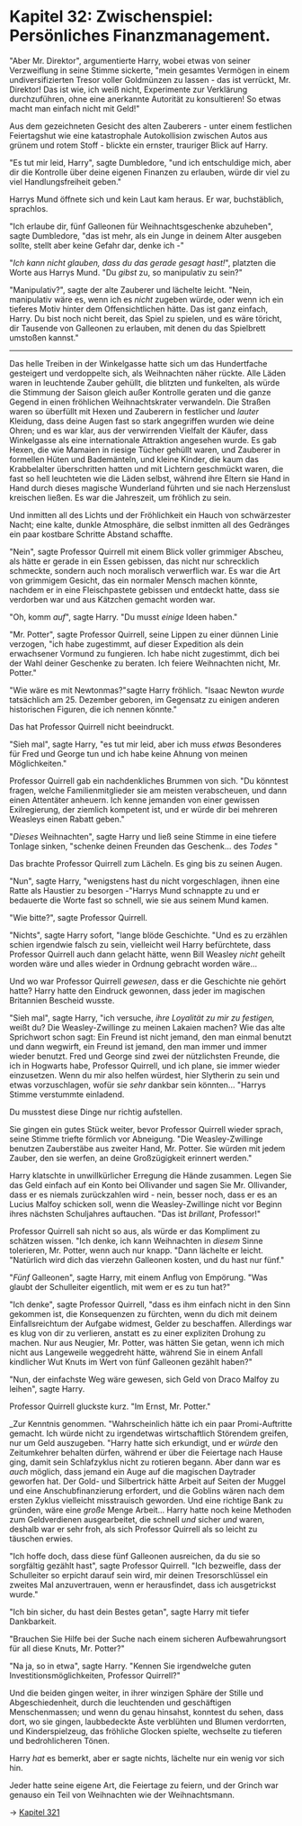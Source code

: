 # Kapitel 32: Zwischenspiel: Persönliches Finanzmanagement.

"Aber Mr. Direktor", argumentierte Harry, wobei etwas von seiner Verzweiflung in seine Stimme sickerte, "mein gesamtes Vermögen in einem undiversifizierten Tresor voller Goldmünzen zu lassen - das ist verrückt, Mr. Direktor! Das ist wie, ich weiß nicht, Experimente zur Verklärung durchzuführen, ohne eine anerkannte Autorität zu konsultieren! So etwas macht man einfach nicht mit Geld!"

Aus dem gezeichneten Gesicht des alten Zauberers - unter einem festlichen Feiertagshut wie eine katastrophale Autokollision zwischen Autos aus grünem und rotem Stoff - blickte ein ernster, trauriger Blick auf Harry.

"Es tut mir leid, Harry", sagte Dumbledore, "und ich entschuldige mich, aber dir die Kontrolle über deine eigenen Finanzen zu erlauben, würde dir viel zu viel Handlungsfreiheit geben."

Harrys Mund öffnete sich und kein Laut kam heraus. Er war, buchstäblich, sprachlos.

"Ich erlaube dir, fünf Galleonen für Weihnachtsgeschenke abzuheben", sagte Dumbledore, "das ist mehr, als ein Junge in deinem Alter ausgeben sollte, stellt aber keine Gefahr dar, denke ich -"

"_Ich kann nicht glauben, dass du das gerade gesagt hast!_", platzten die Worte aus Harrys Mund. "Du _gibst_ zu, so manipulativ zu sein?"

"Manipulativ?", sagte der alte Zauberer und lächelte leicht. "Nein, manipulativ wäre es, wenn ich es _nicht_ zugeben würde, oder wenn ich ein tieferes Motiv hinter dem Offensichtlichen hätte. Das ist ganz einfach, Harry. Du bist noch nicht bereit, das Spiel zu spielen, und es wäre töricht, dir Tausende von Galleonen zu erlauben, mit denen du das Spielbrett umstoßen kannst."

* * *

Das helle Treiben in der Winkelgasse hatte sich um das Hundertfache gesteigert und verdoppelte sich, als Weihnachten näher rückte. Alle Läden waren in leuchtende Zauber gehüllt, die blitzten und funkelten, als würde die Stimmung der Saison gleich außer Kontrolle geraten und die ganze Gegend in einen fröhlichen Weihnachtskrater verwandeln. Die Straßen waren so überfüllt mit Hexen und Zauberern in festlicher und _lauter_ Kleidung, dass deine Augen fast so stark angegriffen wurden wie deine Ohren; und es war klar, aus der verwirrenden Vielfalt der Käufer, dass Winkelgasse als eine internationale Attraktion angesehen wurde. Es gab Hexen, die wie Mamaien in riesige Tücher gehüllt waren, und Zauberer in formellen Hüten und Bademänteln, und kleine Kinder, die kaum das Krabbelalter überschritten hatten und mit Lichtern geschmückt waren, die fast so hell leuchteten wie die Läden selbst, während ihre Eltern sie Hand in Hand durch dieses magische Wunderland führten und sie nach Herzenslust kreischen ließen. Es war die Jahreszeit, um fröhlich zu sein.

Und inmitten all des Lichts und der Fröhlichkeit ein Hauch von schwärzester Nacht; eine kalte, dunkle Atmosphäre, die selbst inmitten all des Gedränges ein paar kostbare Schritte Abstand schaffte.

"Nein", sagte Professor Quirrell mit einem Blick voller grimmiger Abscheu, als hätte er gerade in ein Essen gebissen, das nicht nur schrecklich schmeckte, sondern auch noch moralisch verwerflich war. Es war die Art von grimmigem Gesicht, das ein normaler Mensch machen könnte, nachdem er in eine Fleischpastete gebissen und entdeckt hatte, dass sie verdorben war und aus Kätzchen gemacht worden war.

"Oh, komm _auf_", sagte Harry. "Du musst _einige_ Ideen haben."

"Mr. Potter", sagte Professor Quirrell, seine Lippen zu einer dünnen Linie verzogen, "ich habe zugestimmt, auf dieser Expedition als dein erwachsener Vormund zu fungieren. Ich habe nicht zugestimmt, dich bei der Wahl deiner Geschenke zu beraten. Ich feiere Weihnachten nicht, Mr. Potter."

"Wie wäre es mit Newtonmas?"sagte Harry fröhlich. "Isaac Newton _wurde_ tatsächlich am 25. Dezember geboren, im Gegensatz zu einigen anderen historischen Figuren, die ich nennen könnte."

Das hat Professor Quirrell nicht beeindruckt.

"Sieh mal", sagte Harry, "es tut mir leid, aber ich muss _etwas_ Besonderes für Fred und George tun und ich habe keine Ahnung von meinen Möglichkeiten."

Professor Quirrell gab ein nachdenkliches Brummen von sich. "Du könntest fragen, welche Familienmitglieder sie am meisten verabscheuen, und dann einen Attentäter anheuern. Ich kenne jemanden von einer gewissen Exilregierung, der ziemlich kompetent ist, und er würde dir bei mehreren Weasleys einen Rabatt geben."

"_Dieses_ Weihnachten", sagte Harry und ließ seine Stimme in eine tiefere Tonlage sinken, "schenke deinen Freunden das Geschenk... des _Todes_ "

Das brachte Professor Quirrell zum Lächeln. Es ging bis zu seinen Augen.

"Nun", sagte Harry, "wenigstens hast du nicht vorgeschlagen, ihnen eine Ratte als Haustier zu besorgen -"Harrys Mund schnappte zu und er bedauerte die Worte fast so schnell, wie sie aus seinem Mund kamen.

"Wie bitte?", sagte Professor Quirrell.

"Nichts", sagte Harry sofort, "lange blöde Geschichte. "Und es zu erzählen schien irgendwie falsch zu sein, vielleicht weil Harry befürchtete, dass Professor Quirrell auch dann gelacht hätte, wenn Bill Weasley _nicht_ geheilt worden wäre und alles wieder in Ordnung gebracht worden wäre...

Und wo war Professor Quirrell _gewesen_, dass er die Geschichte nie gehört hatte? Harry hatte den Eindruck gewonnen, dass jeder im magischen Britannien Bescheid wusste.

"Sieh mal", sagte Harry, "ich versuche, _ihre Loyalität zu mir zu festigen,_ weißt du? Die Weasley-Zwillinge zu meinen Lakaien machen? Wie das alte Sprichwort schon sagt: Ein Freund ist nicht jemand, den man einmal benutzt und dann wegwirft, ein Freund ist jemand, den man immer und immer wieder benutzt. Fred und George sind zwei der nützlichsten Freunde, die ich in Hogwarts habe, Professor Quirrell, und ich plane, sie immer wieder einzusetzen. Wenn du mir also helfen würdest, hier Slytherin zu sein und etwas vorzuschlagen, wofür sie _sehr_ dankbar sein könnten... "Harrys Stimme verstummte einladend.

Du musstest diese Dinge nur richtig aufstellen.

Sie gingen ein gutes Stück weiter, bevor Professor Quirrell wieder sprach, seine Stimme triefte förmlich vor Abneigung. "Die Weasley-Zwillinge benutzen Zauberstäbe aus zweiter Hand, Mr. Potter. Sie würden mit jedem Zauber, den sie werfen, an deine Großzügigkeit erinnert werden."

Harry klatschte in unwillkürlicher Erregung die Hände zusammen. Legen Sie das Geld einfach auf ein Konto bei Ollivander und sagen Sie Mr. Ollivander, dass er es niemals zurückzahlen wird - nein, besser noch, dass er es an Lucius Malfoy schicken soll, wenn die Weasley-Zwillinge nicht vor Beginn ihres nächsten Schuljahres auftauchen. "Das ist _brillant_, Professor!"

Professor Quirrell sah nicht so aus, als würde er das Kompliment zu schätzen wissen. "Ich denke, ich kann Weihnachten in _diesem_ Sinne tolerieren, Mr. Potter, wenn auch nur knapp. "Dann lächelte er leicht. "Natürlich wird dich das vierzehn Galleonen kosten, und du hast nur fünf."

"_Fünf_ Galleonen", sagte Harry, mit einem Anflug von Empörung. "Was glaubt der Schulleiter eigentlich, mit wem er es zu tun hat?"

"Ich denke", sagte Professor Quirrell, "dass es ihm einfach nicht in den Sinn gekommen ist, die Konsequenzen zu fürchten, wenn du dich mit deinem Einfallsreichtum der Aufgabe widmest, Gelder zu beschaffen. Allerdings war es klug von dir zu verlieren, anstatt es zu einer expliziten Drohung zu machen. Nur aus Neugier, Mr. Potter, was hätten Sie getan, wenn ich mich nicht aus Langeweile weggedreht hätte, während Sie in einem Anfall kindlicher Wut Knuts im Wert von fünf Galleonen gezählt haben?"

"Nun, der einfachste Weg wäre gewesen, sich Geld von Draco Malfoy zu leihen", sagte Harry.

Professor Quirrell gluckste kurz. "Im Ernst, Mr. Potter."

_Zur Kenntnis genommen. "Wahrscheinlich hätte ich ein paar Promi-Auftritte gemacht. Ich würde nicht zu irgendetwas wirtschaftlich Störendem greifen, nur um Geld auszugeben. "Harry hatte sich erkundigt, und er _würde_ den Zeitumkehrer behalten dürfen, während er über die Feiertage nach Hause ging, damit sein Schlafzyklus nicht zu rotieren begann. Aber dann war es _auch_ möglich, dass jemand ein Auge auf die magischen Daytrader geworfen hat. Der Gold- und Silbertrick hätte Arbeit auf Seiten der Muggel und eine Anschubfinanzierung erfordert, und die Goblins wären nach dem ersten Zyklus vielleicht misstrauisch geworden. Und eine richtige Bank zu gründen, wäre eine _große_ Menge Arbeit... Harry hatte noch keine Methoden zum Geldverdienen ausgearbeitet, die schnell _und_ sicher _und_ waren, deshalb war er sehr froh, als sich Professor Quirrell als so leicht zu täuschen erwies.

"Ich hoffe doch, dass diese fünf Galleonen ausreichen, da du sie so sorgfältig gezählt hast", sagte Professor Quirrell. "Ich bezweifle, dass der Schulleiter so erpicht darauf sein wird, mir deinen Tresorschlüssel ein zweites Mal anzuvertrauen, wenn er herausfindet, dass ich ausgetrickst wurde."

"Ich bin sicher, du hast dein Bestes getan", sagte Harry mit tiefer Dankbarkeit.

"Brauchen Sie Hilfe bei der Suche nach einem sicheren Aufbewahrungsort für all diese Knuts, Mr. Potter?"

"Na ja, so in etwa", sagte Harry. "Kennen Sie irgendwelche guten Investitionsmöglichkeiten, Professor Quirrell?"

Und die beiden gingen weiter, in ihrer winzigen Sphäre der Stille und Abgeschiedenheit, durch die leuchtenden und geschäftigen Menschenmassen; und wenn du genau hinsahst, konntest du sehen, dass dort, wo sie gingen, laubbedeckte Äste verblühten und Blumen verdorrten, und Kinderspielzeug, das fröhliche Glocken spielte, wechselte zu tieferen und bedrohlicheren Tönen.

Harry _hat_ es bemerkt, aber er sagte nichts, lächelte nur ein wenig vor sich hin.

Jeder hatte seine eigene Art, die Feiertage zu feiern, und der Grinch war genauso ein Teil von Weihnachten wie der Weihnachtsmann.

→ [Kapitel 321](Kapitel-321.md)

